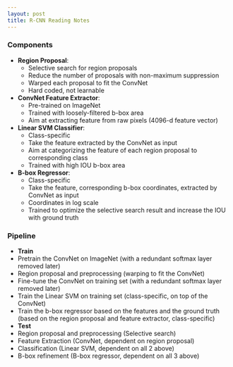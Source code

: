 ```yaml
---
layout: post
title: R-CNN Reading Notes
---
```


### Components
+ **Region Proposal**:
  + Selective search for region proposals
  + Reduce the number of proposals with non-maximum suppression
  + Warped each proposal to fit the ConvNet
  + Hard coded, not learnable
+ **ConvNet Feature Extractor**:
  + Pre-trained on ImageNet
  + Trained with loosely-filtered b-box area
  + Aim at extracting feature from raw pixels (4096-d feature vector)
+ **Linear SVM Classifier**:
  + Class-specific
  + Take the feature extracted by the ConvNet as input
  + Aim at categorizing the feature of each region proposal to corresponding class
  + Trained with high IOU b-box area
+ **B-box Regressor**:
  + Class-specific
  + Take the feature, corresponding b-box coordinates, extracted by ConvNet as input
  + Coordinates in log scale
  + Trained to optimize the selective search result and increase the IOU with ground truth

### Pipeline
+ **Train**
 + Pretrain the ConvNet on ImageNet (with a redundant softmax layer removed later)
 + Region proposal and preprocessing (warping to fit the ConvNet)
 + Fine-tune the ConvNet on training set (with a redundant softmax layer removed later)
 + Train the Linear SVM on training set (class-specific, on top of the ConvNet)
 + Train the b-box regressor based on the features and the ground truth (based on the region proposal and feature extractor, class-specific)
+ **Test**
 + Region proposal and preprocessing (Selective search)
 + Feature Extraction (ConvNet, dependent on region proposal)
 + Classification (Linear SVM, dependent on all 2 above)
 + B-box refinement (B-box regressor, dependent on all 3 above)
